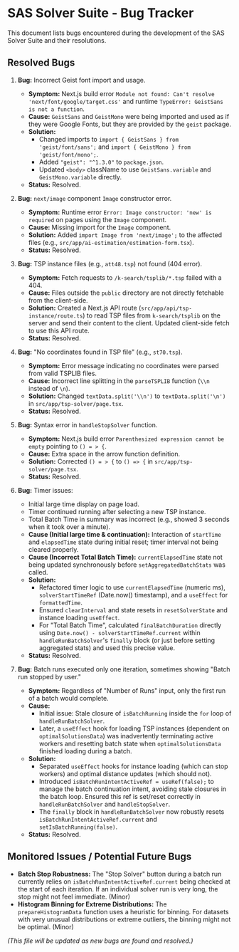 
# SAS Solver Suite - Bug Tracker

This document lists bugs encountered during the development of the SAS Solver Suite and their resolutions.

## Resolved Bugs

1.  **Bug:** Incorrect Geist font import and usage.
    *   **Symptom:** Next.js build error `Module not found: Can't resolve 'next/font/google/target.css'` and runtime `TypeError: GeistSans is not a function`.
    *   **Cause:** `GeistSans` and `GeistMono` were being imported and used as if they were Google Fonts, but they are provided by the `geist` package.
    *   **Solution:**
        *   Changed imports to `import { GeistSans } from 'geist/font/sans';` and `import { GeistMono } from 'geist/font/mono';`.
        *   Added `"geist": "^1.3.0"` to `package.json`.
        *   Updated `<body>` className to use `GeistSans.variable` and `GeistMono.variable` directly.
    *   **Status:** Resolved.

2.  **Bug:** `next/image` component `Image` constructor error.
    *   **Symptom:** Runtime error `Error: Image constructor: 'new' is required` on pages using the `Image` component.
    *   **Cause:** Missing import for the `Image` component.
    *   **Solution:** Added `import Image from 'next/image';` to the affected files (e.g., `src/app/ai-estimation/estimation-form.tsx`).
    *   **Status:** Resolved.

3.  **Bug:** TSP instance files (e.g., `att48.tsp`) not found (404 error).
    *   **Symptom:** Fetch requests to `/k-search/tsplib/*.tsp` failed with a 404.
    *   **Cause:** Files outside the `public` directory are not directly fetchable from the client-side.
    *   **Solution:** Created a Next.js API route (`src/app/api/tsp-instance/route.ts`) to read TSP files from `k-search/tsplib` on the server and send their content to the client. Updated client-side fetch to use this API route.
    *   **Status:** Resolved.

4.  **Bug:** "No coordinates found in TSP file" (e.g., `st70.tsp`).
    *   **Symptom:** Error message indicating no coordinates were parsed from valid TSPLIB files.
    *   **Cause:** Incorrect line splitting in the `parseTSPLIB` function (`\\n` instead of `\n`).
    *   **Solution:** Changed `textData.split('\\n')` to `textData.split('\n')` in `src/app/tsp-solver/page.tsx`.
    *   **Status:** Resolved.

5.  **Bug:** Syntax error in `handleStopSolver` function.
    *   **Symptom:** Next.js build error `Parenthesized expression cannot be empty` pointing to `() = > {`.
    *   **Cause:** Extra space in the arrow function definition.
    *   **Solution:** Corrected `() = > {` to `() => {` in `src/app/tsp-solver/page.tsx`.
    *   **Status:** Resolved.

6.  **Bug:** Timer issues:
    *   Initial large time display on page load.
    *   Timer continued running after selecting a new TSP instance.
    *   Total Batch Time in summary was incorrect (e.g., showed 3 seconds when it took over a minute).
    *   **Cause (Initial large time & continuation):** Interaction of `startTime` and `elapsedTime` state during initial reset; timer interval not being cleared properly.
    *   **Cause (Incorrect Total Batch Time):** `currentElapsedTime` state not being updated synchronously before `setAggregatedBatchStats` was called.
    *   **Solution:**
        *   Refactored timer logic to use `currentElapsedTime` (numeric ms), `solverStartTimeRef` (Date.now() timestamp), and a `useEffect` for `formattedTime`.
        *   Ensured `clearInterval` and state resets in `resetSolverState` and instance loading `useEffect`.
        *   For "Total Batch Time", calculated `finalBatchDuration` directly using `Date.now() - solverStartTimeRef.current` within `handleRunBatchSolver`'s `finally` block (or just before setting aggregated stats) and used this precise value.
    *   **Status:** Resolved.

7.  **Bug:** Batch runs executed only one iteration, sometimes showing "Batch run stopped by user."
    *   **Symptom:** Regardless of "Number of Runs" input, only the first run of a batch would complete.
    *   **Cause:**
        *   Initial issue: Stale closure of `isBatchRunning` inside the `for` loop of `handleRunBatchSolver`.
        *   Later, a `useEffect` hook for loading TSP instances (dependent on `optimalSolutionsData`) was inadvertently terminating active workers and resetting batch state when `optimalSolutionsData` finished loading during a batch.
    *   **Solution:**
        *   Separated `useEffect` hooks for instance loading (which can stop workers) and optimal distance updates (which should not).
        *   Introduced `isBatchRunIntentActiveRef = useRef(false);` to manage the batch continuation intent, avoiding stale closures in the batch loop. Ensured this ref is set/reset correctly in `handleRunBatchSolver` and `handleStopSolver`.
        *   The `finally` block in `handleRunBatchSolver` now robustly resets `isBatchRunIntentActiveRef.current` and `setIsBatchRunning(false)`.
    *   **Status:** Resolved.

## Monitored Issues / Potential Future Bugs

*   **Batch Stop Robustness:** The "Stop Solver" button during a batch run currently relies on `isBatchRunIntentActiveRef.current` being checked at the start of each iteration. If an individual solver run is very long, the stop might not feel immediate. (Minor)
*   **Histogram Binning for Extreme Distributions:** The `prepareHistogramData` function uses a heuristic for binning. For datasets with very unusual distributions or extreme outliers, the binning might not be optimal. (Minor)

*(This file will be updated as new bugs are found and resolved.)*

